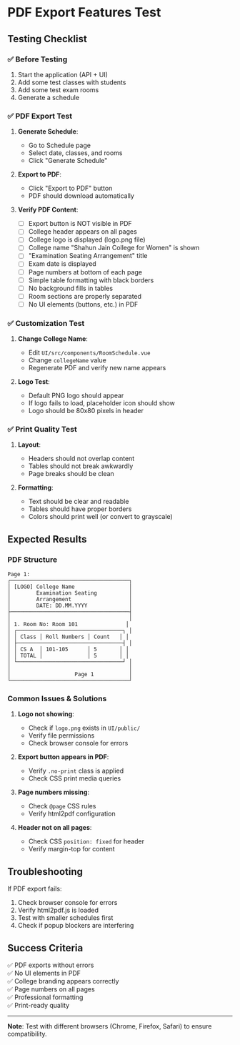 # PDF Export Features Test

## Testing Checklist

### ✅ Before Testing
1. Start the application (API + UI)
2. Add some test classes with students
3. Add some test exam rooms
4. Generate a schedule

### ✅ PDF Export Test
1. **Generate Schedule**:
   - Go to Schedule page
   - Select date, classes, and rooms
   - Click "Generate Schedule"

2. **Export to PDF**:
   - Click "Export to PDF" button
   - PDF should download automatically

3. **Verify PDF Content**:
   - [ ] Export button is NOT visible in PDF
   - [ ] College header appears on all pages
   - [ ] College logo is displayed (logo.png file)
   - [ ] College name "Shahun Jain College for Women" is shown
   - [ ] "Examination Seating Arrangement" title
   - [ ] Exam date is displayed
   - [ ] Page numbers at bottom of each page
   - [ ] Simple table formatting with black borders
   - [ ] No background fills in tables
   - [ ] Room sections are properly separated
   - [ ] No UI elements (buttons, etc.) in PDF

### ✅ Customization Test
1. **Change College Name**:
   - Edit `UI/src/components/RoomSchedule.vue`
   - Change `collegeName` value
   - Regenerate PDF and verify new name appears

2. **Logo Test**:
   - Default PNG logo should appear
   - If logo fails to load, placeholder icon should show
   - Logo should be 80x80 pixels in header

### ✅ Print Quality Test
1. **Layout**:
   - Headers should not overlap content
   - Tables should not break awkwardly
   - Page breaks should be clean

2. **Formatting**:
   - Text should be clear and readable
   - Tables should have proper borders
   - Colors should print well (or convert to grayscale)

## Expected Results

### PDF Structure
```
Page 1:
┌─────────────────────────────────────┐
│ [LOGO] College Name                 │
│        Examination Seating          │
│        Arrangement                  │
│        DATE: DD.MM.YYYY             │
├─────────────────────────────────────┤
│                                     │
│ 1. Room No: Room 101               │
│ ┌─────────────────────────────────┐ │
│ │ Class │ Roll Numbers │ Count   │ │
│ ├─────────────────────────────────┤ │
│ │ CS A  │ 101-105      │ 5       │ │
│ │ TOTAL │              │ 5       │ │
│ └─────────────────────────────────┘ │
│                                     │
│                    Page 1           │
└─────────────────────────────────────┘
```

### Common Issues & Solutions

1. **Logo not showing**:
   - Check if `logo.png` exists in `UI/public/`
   - Verify file permissions
   - Check browser console for errors

2. **Export button appears in PDF**:
   - Verify `.no-print` class is applied
   - Check CSS print media queries

3. **Page numbers missing**:
   - Check `@page` CSS rules
   - Verify html2pdf configuration

4. **Header not on all pages**:
   - Check CSS `position: fixed` for header
   - Verify margin-top for content

## Troubleshooting

If PDF export fails:
1. Check browser console for errors
2. Verify html2pdf.js is loaded
3. Test with smaller schedules first
4. Check if popup blockers are interfering

## Success Criteria

✅ PDF exports without errors  
✅ No UI elements in PDF  
✅ College branding appears correctly  
✅ Page numbers on all pages  
✅ Professional formatting  
✅ Print-ready quality  

---

**Note**: Test with different browsers (Chrome, Firefox, Safari) to ensure compatibility.
